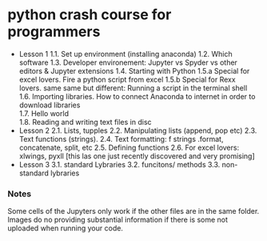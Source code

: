 # python crash course for programmers

- Lesson 1
    1.1.	Set up  environment (installing anaconda)
    1.2.	Which software
    1.3.	Developer environement: Jupyter vs Spyder vs other editors & Jupyter extensions 
    1.4. Starting with Python
    1.5.a	Special for excel lovers. Fire a python script from excel 
    1.5.b   Special for Rexx lovers. same same but different: Running a script in the terminal shell 
    1.6.	Importing libraries. How to connect Anaconda to internet in order to download libraries  
    1.7.	Hello world  
    1.8.	Reading and writing text files in disc  
- Lesson 2
    2.1. Lists, tupples
    2.2. Manipulating lists (append, pop etc)
    2.3. Text functions (strings).
    2.4. Text formatting: f strings .format, concatenate, split, etc
    2.5. Defining functions
    2.6. For excel lovers: xlwings, pyxll [this las one just recently discovered and very promising]
- Lesson 3
    3.1. standard Lybraries
    3.2. funcitons/ methods
    3.3. non-standard lybraries


### Notes
Some cells of the Jupyters only work if the other files are in the same folder.   
Images do no providing substantial information if there is some not uploaded when running your code.
